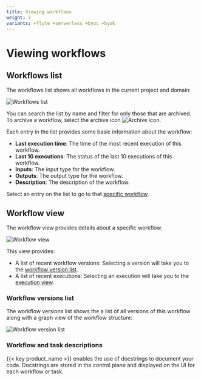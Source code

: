```yaml
---
title: Viewing workflows
weight: 7
variants: +flyte +serverless +byoc +byok
---
```


# Viewing workflows

## Workflows list

The workflows list shows all workflows in the current project and domain:

![Workflows list](/_static/images/user-guide/core-concepts/workflows/viewing-workflows/workflows-list.png)

You can search the list by name and filter for only those that are archived.
To archive a workflow, select the archive icon ![Archive icon](/_static/images/user-guide/core-concepts/workflows/viewing-workflows/archive-icon.png).

Each entry in the list provides some basic information about the workflow:

* **Last execution time**:
The time of the most recent execution of this workflow.
* **Last 10 executions**:
The status of the last 10 executions of this workflow.
* **Inputs**:
The input type for the workflow.
* **Outputs**:
The output type for the workflow.
* **Description**:
 The description of the workflow.

Select an entry on the list to go to that [specific workflow](#workflow-view).

## Workflow view

The workflow view provides details about a specific workflow.

![Workflow view](/_static/images/user-guide/core-concepts/workflows/viewing-workflows/workflow-view.png)

This view provides:
* A list of recent workflow versions:
  Selecting a version will take you to the [workflow version list](#workflow-versions-list).
* A list of recent executions:
  Selecting an execution will take you to the [execution view](./viewing-workflow-executions).

### Workflow versions list

The workflow versions list shows the  a list of all versions of this workflow along with a graph view of the workflow structure:

![Workflow version list](/_static/images/user-guide/core-concepts/workflows/viewing-workflows/workflow-versions-list.png)

### Workflow and task descriptions

{{< key product_name >}} enables the use of docstrings to document your code. Docstrings are stored in the control plane and displayed on the UI for each workflow or task.